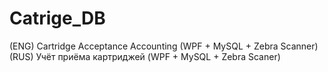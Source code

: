 # Catrige_DB
 (ENG) Cartridge Acceptance Accounting (WPF + MySQL + Zebra Scanner)
 (RUS) Учёт приёма картриджей  (WPF + MySQL + Zebra Scaner)
